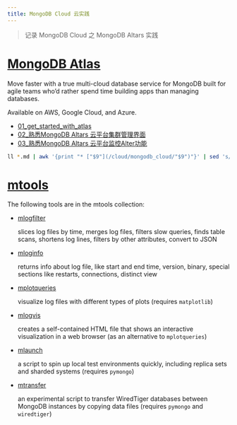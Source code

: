```yaml
---
title: MongoDB Cloud 云实践
---
```


> 记录 MongoDB Cloud 之 MongoDB Altars 实践

# [MongoDB Atlas](https://www.mongodb.com/cloud/atlas)

Move faster with a true multi-cloud database service for MongoDB built for agile teams who’d rather spend time building apps than managing databases.

Available on AWS, Google Cloud, and Azure.

- [01_get_started_with_atlas](/cloud/mongodb_cloud/01_get_started_with_atlas.html)
- [02\_熟悉MongoDB Altars 云平台集群管理界面](/cloud/mongodb_cloud/02_熟悉MongoDBAltars云平台集群管理界面.html)
- [03\_熟悉MongoDB Altars 云平台监控Alter功能](/cloud/mongodb_cloud/03_熟悉MongoDBAltars云平台监控Alter功能.html)

```bash
ll *.md | awk '{print "* ["$9"](/cloud/mongodb_cloud/"$9")"}' | sed 's/.md//'|sed 's/.md/.html/g'
```

# [mtools](http://blog.rueckstiess.com/mtools/index.html)

The following tools are in the mtools collection:

- [mlogfilter](http://blog.rueckstiess.com/mtools/mlogfilter.html#mlogfilter)

  slices log files by time, merges log files, filters slow queries, finds table scans, shortens log lines, filters by other attributes, convert to JSON

- [mloginfo](http://blog.rueckstiess.com/mtools/mloginfo.html#mloginfo)

  returns info about log file, like start and end time, version, binary, special sections like restarts, connections, distinct view

- [mplotqueries](http://blog.rueckstiess.com/mtools/mplotqueries.html#mplotqueries)

  visualize log files with different types of plots (requires `matplotlib`)

- [mlogvis](http://blog.rueckstiess.com/mtools/mlogvis.html#mlogvis)

  creates a self-contained HTML file that shows an interactive visualization in a web browser (as an alternative to `mplotqueries`)

- [mlaunch](http://blog.rueckstiess.com/mtools/mlaunch.html#mlaunch)

  a script to spin up local test environments quickly, including replica sets and sharded systems (requires `pymongo`)

- [mtransfer](http://blog.rueckstiess.com/mtools/mtransfer.html#mtransfer)

  an experimental script to transfer WiredTiger databases between MongoDB instances by copying data files (requires `pymongo` and `wiredtiger`)
